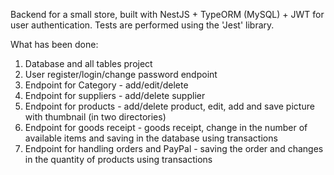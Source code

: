  Backend for a small store, 
built with NestJS + TypeORM (MySQL) + JWT for user authentication. 
Tests are performed using the 'Jest' library.

 What has been done:

1. Database and all tables project
2. User register/login/change password endpoint
3. Endpoint for Category - add/edit/delete
4. Endpoint for suppliers - add/delete supplier
5. Endpoint for products - add/delete product, edit, add and save picture with thumbnail (in two directories)
6. Endpoint for goods receipt - goods receipt, change in the number of available items and saving in the database using transactions
7. Endpoint for handling orders and PayPal - saving the order and changes in the quantity of products using transactions


